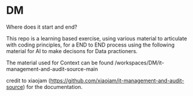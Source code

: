 # DM
Where does it start and end?


This repo is a learning based exercise, using various material to articulate with coding principles, for a END to END process using the following material for AI to make decisons for Data practioners. 

The material used for Context can be found /workspaces/DM/it-management-and-audit-source-main

credit to xiaojam (https://github.com/xiaojam/it-management-and-audit-source) for the documentation.

    
